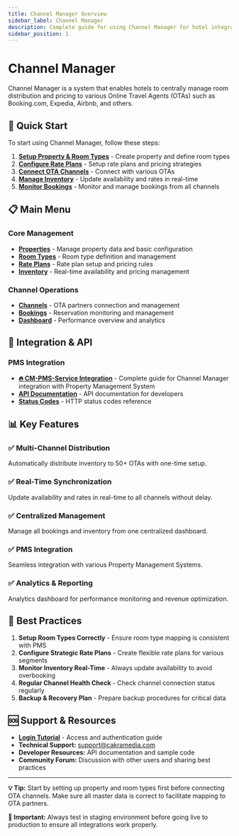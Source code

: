 ```yaml
---
title: Channel Manager Overview
sidebar_label: Channel Manager
description: Complete guide for using Channel Manager for hotel integration with various OTAs and synchronization with PMS.
sidebar_position: 1
---
```


# Channel Manager

Channel Manager is a system that enables hotels to centrally manage room distribution and pricing to various Online Travel Agents (OTAs) such as Booking.com, Expedia, Airbnb, and others.

## 🚀 Quick Start

To start using Channel Manager, follow these steps:

1. **[Setup Property & Room Types](tutorials/room-type.md)** - Create property and define room types
2. **[Configure Rate Plans](tutorials/rate-plans.md)** - Setup rate plans and pricing strategies
3. **[Connect OTA Channels](tutorials/channels.md)** - Connect with various OTAs
4. **[Manage Inventory](tutorials/inventory.mdx)** - Update availability and rates in real-time
5. **[Monitor Bookings](tutorials/booking.mdx)** - Monitor and manage bookings from all channels

## 📋 Main Menu

### Core Management

- **[Properties](tutorials/)** - Manage property data and basic configuration
- **[Room Types](tutorials/room-type.md)** - Room type definition and management
- **[Rate Plans](tutorials/rate-plans.md)** - Rate plan setup and pricing rules
- **[Inventory](tutorials/inventory.mdx)** - Real-time availability and pricing management

### Channel Operations

- **[Channels](tutorials/channels.md)** - OTA partners connection and management
- **[Bookings](tutorials/booking.mdx)** - Reservation monitoring and management
- **[Dashboard](tutorials/dashboard.md)** - Performance overview and analytics

## 🔗 Integration & API

### PMS Integration

- **[🔥 CM-PMS-Service Integration](integration-flow/channel-manager-pms-integration.md)** - Complete guide for Channel Manager integration with Property Management System
- **[API Documentation](api-docs/)** - API documentation for developers
- **[Status Codes](api-docs/status-code.md)** - HTTP status codes reference

## 📊 Key Features

### ✅ Multi-Channel Distribution

Automatically distribute inventory to 50+ OTAs with one-time setup.

### ✅ Real-Time Synchronization

Update availability and rates in real-time to all channels without delay.

### ✅ Centralized Management

Manage all bookings and inventory from one centralized dashboard.

### ✅ PMS Integration

Seamless integration with various Property Management Systems.

### ✅ Analytics & Reporting

Analytics dashboard for performance monitoring and revenue optimization.

## 🎯 Best Practices

1. **Setup Room Types Correctly** - Ensure room type mapping is consistent with PMS
2. **Configure Strategic Rate Plans** - Create flexible rate plans for various segments
3. **Monitor Inventory Real-Time** - Always update availability to avoid overbooking
4. **Regular Channel Health Check** - Check channel connection status regularly
5. **Backup & Recovery Plan** - Prepare backup procedures for critical data

## 🆘 Support & Resources

- **[Login Tutorial](tutorials/tutorial-login.md)** - Access and authentication guide
- **Technical Support:** support@cakramedia.com
- **Developer Resources:** API documentation and sample code
- **Community Forum:** Discussion with other users and sharing best practices

---

**💡 Tip:** Start by setting up property and room types first before connecting OTA channels. Make sure all master data is correct to facilitate mapping to OTA partners.

**🔔 Important:** Always test in staging environment before going live to production to ensure all integrations work properly.
